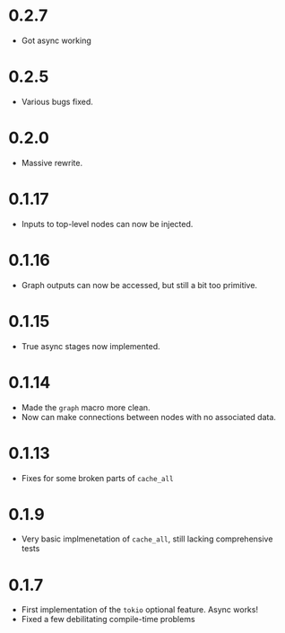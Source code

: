 # 0.2.7
- Got async working

# 0.2.5
- Various bugs fixed.

# 0.2.0
- Massive rewrite.

# 0.1.17

- Inputs to top-level nodes can now be injected.

# 0.1.16

- Graph outputs can now be accessed, but still a bit too primitive.

# 0.1.15

- True async stages now implemented.

# 0.1.14

- Made the `graph` macro more clean.
- Now can make connections between nodes with no associated data.

# 0.1.13

- Fixes for some broken parts of `cache_all`

# 0.1.9

- Very basic implmenetation of `cache_all`, still lacking comprehensive tests

# 0.1.7

- First implementation of the `tokio` optional feature. Async works!
- Fixed a few debilitating compile-time problems